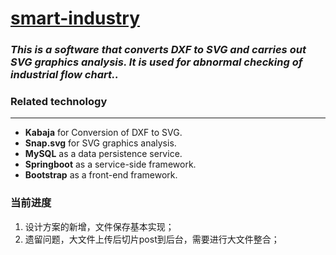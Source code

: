 [smart-industry](https://github.com/git-simm/smart-industry)
=======
### *This is a software that converts DXF to SVG and carries out SVG graphics analysis. It is used for abnormal checking of industrial flow chart..*

### Related technology
---

* **Kabaja** for Conversion of DXF to SVG.  
* **Snap.svg** for SVG graphics analysis.  
* **MySQL** as a data persistence service.  
* **Springboot** as a service-side framework.
* **Bootstrap** as a front-end framework.

### 当前进度
1. 设计方案的新增，文件保存基本实现；
2. 遗留问题，大文件上传后切片post到后台，需要进行大文件整合；
